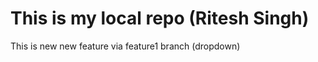 # This is my local repo (Ritesh Singh)
<p> This is new new feature via feature1 branch (dropdown)</p>